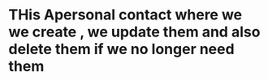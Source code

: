 # THis Apersonal contact  where we we create , we update them and also delete them if we no longer need them
